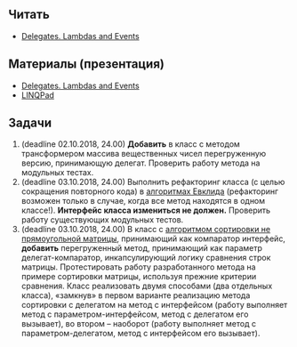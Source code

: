 ## Читать
- [Delegates. Lambdas and Events](https://github.com/EPM-RD-NETLAB/.NET-Framework-modules/tree/master/M9.%20Delegates.%20Lambdas%20and%20Events)

## Материалы (презентация)
- [Delegates. Lambdas and Events](https://github.com/EPM-RD-NETLAB/.NET-Framework-modules/tree/master/M9.%20Delegates.%20Lambdas%20and%20Events)
- [LINQPad](https://drive.google.com/drive/folders/1fKpKcUtqUuvpl1gKxxsWVOx6PRkCH_uf)

## Задачи 
1. (deadline 02.10.2018, 24.00) **Добавить** в класс с методом трансформером массива вещественных чисел перегруженную версию, принимающую делегат. Проверить работу метода на модульных тестах.
2. (deadline 03.10.2018, 24.00) Выполнить рефакторинг класса (с целью сокращения повторного кода) в [алгоритмах Евклида](https://github.com/AnzhelikaKravchuk/Training-Autumn-2018/tree/master/Day%204) (рефакторинг возможен только в случае, когда все метод находятся в одном классе!). **Интерфейс класса измениться не должен.** Проверить работу существующих модульных тестов.
3. (deadline 03.10.2018, 24.00) В класс с [алгоритмом сортировки не прямоугольной матрицы](https://github.com/AnzhelikaKravchuk/Training-Autumn-2018/tree/master/Day%207), принимающий как компаратор интерфейс, **добавить** перегруженный метод, принимающий как параметр делегат-компаратор, инкапсулирующий логику сравнения строк матрицы. Протестировать работу разработанного метода на примере сортировки матрицы, используя прежние критерии сравнения. Класс реализовать двумя способами (два отдельных класса), «замкнув» в первом варианте реализацию метода сортировки с делегатом на метод с интерфейсом (работу выполняет метод с параметром-интерфейсом, метод с делегатом его вызывает), во втором – наоборот (работу выполняет метод с параметром-делегатом, метод с интерфейсом его вызывает).
